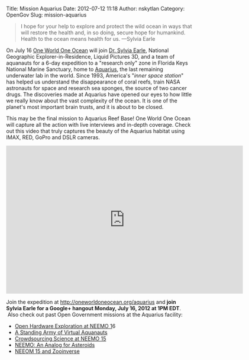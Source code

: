 Title: Mission Aquarius
Date: 2012-07-12 11:18
Author: nskytlan
Category: OpenGov
Slug: mission-aquarius

> I hope for your help to explore and protect the wild ocean in ways
> that will restore the health and, in so doing, secure hope for
> humankind. Health to the ocean means health for us. —Sylvia Earle

On July 16 [One World One Ocean][] will join [Dr. Sylvia Earle][],
National Geographic Explorer-in-Residence, Liquid Pictures 3D, and a
team of aquanauts for a 6-day expedition to a "research only" zone in
Florida Keys National Marine Sanctuary, home to [Aquarius][], the last
remaining underwater lab in the world. Since 1993, America's "*inner
space station*" has helped us understand the disappearance of coral
reefs, train NASA astronauts for space and research sea sponges, the
source of two cancer drugs. The discoveries made at Aquarius have opened
our eyes to how little we really know about the vast complexity of the
ocean. It is one of the planet's most important brain trusts, and it is
about to be closed.

This may be the final mission to Aquarius Reef Base! One World One Ocean
will capture all the action with live interviews and in-depth coverage.
Check out this video that truly captures the beauty of the Aquarius
habitat using  
IMAX, RED, GoPro and DSLR cameras.

<iframe src="http://www.youtube.com/embed/WyKAuuwOppY" frameborder="0" width="640" height="400"></iframe>

Join the expedition at <http://oneworldoneocean.org/aquarius> and **join
Sylvia Earle for a Google+ hangout Monday, July 16, 2012 at 1PM EDT**.
 Also check out past Open Government missions at the Aquarius facility:

-   [Open Hardware Exploration at NEEMO 1][]6
-   [A Standing Army of Virtual Aquanauts][]
-   [Crowdsourcing Science at NEEMO 15][]
-   [NEEMO: An Analog for Asteroids][]
-   [NEEOM 15 and Zooinverse][]

  [One World One Ocean]: http://oneworldoneocean.org
  [Dr. Sylvia Earle]: http://www.twitter.com/sylviaearle
  [Aquarius]: http://aquarius.uncw.edu/
  [Open Hardware Exploration at NEEMO 1]: http://open.nasa.gov/blog/2012/06/14/open-hardware-exploration-at-neemo16/
  [A Standing Army of Virtual Aquanauts]: http://open.nasa.gov/blog/2011/11/01/a-standing-army-of-virtual-aquanauts/
  [Crowdsourcing Science at NEEMO 15]: http://open.nasa.gov/blog/2011/10/19/crowdsourcing-science-at-neemo-15/
  [NEEMO: An Analog for Asteroids]: http://open.nasa.gov/blog/2011/05/11/neemo-an-analog-for-asteroids/
  [NEEOM 15 and Zooinverse]: http://open.nasa.gov/blog/2011/04/01/neemo-15-and-zooniverse/
